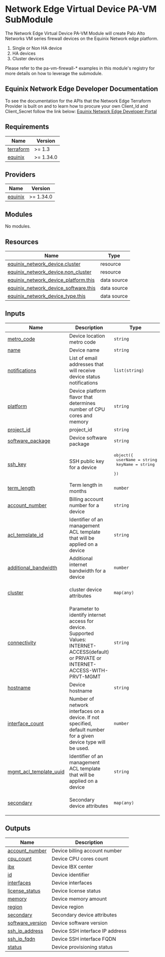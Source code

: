 # Network Edge Virtual Device PA-VM SubModule

The Network Edge Virtual Device PA-VM Module will create Palo Alto Networks VM series firewall devices on the Equinix
Network edge platform.

1. Single or Non HA device
2. HA devices
3. Cluster devices

Please refer to the pa-vm-firewall-* examples in this module's registry for more details on how to leverage the
submodule.

<!-- Begin Module Docs (Do not edit contents) -->

## Equinix Network Edge Developer Documentation

To see the documentation for the APIs that the Network Edge Terraform Provider is built on
and to learn how to procure your own Client_Id and Client_Secret follow the link below:
[Equinix Network Edge Developer Portal](https://developer.equinix.com/catalog/network-edgev1)
<!-- End Module Docs -->

<!-- BEGIN_TF_DOCS -->

## Requirements

| Name                                                                      | Version   |
|---------------------------------------------------------------------------|-----------|
| <a name="requirement_terraform"></a> [terraform](#requirement\_terraform) | >= 1.3    |
| <a name="requirement_equinix"></a> [equinix](#requirement\_equinix)       | >= 1.34.0 |

## Providers

| Name                                                          | Version   |
|---------------------------------------------------------------|-----------|
| <a name="provider_equinix"></a> [equinix](#provider\_equinix) | >= 1.34.0 |

## Modules

No modules.

## Resources

| Name                                                                                                                                                     | Type        |
|----------------------------------------------------------------------------------------------------------------------------------------------------------|-------------|
| [equinix_network_device.cluster](https://registry.terraform.io/providers/equinix/equinix/latest/docs/resources/equinix_network_device)                   | resource    |
| [equinix_network_device.non_cluster](https://registry.terraform.io/providers/equinix/equinix/latest/docs/resources/equinix_network_device)               | resource    |
| [equinix_network_device_platform.this](https://registry.terraform.io/providers/equinix/equinix/latest/docs/data-sources/equinix_network_device_platform) | data source |
| [equinix_network_device_software.this](https://registry.terraform.io/providers/equinix/equinix/latest/docs/data-sources/equinix_network_device_software) | data source |
| [equinix_network_device_type.this](https://registry.terraform.io/providers/equinix/equinix/latest/docs/data-sources/equinix_network_device_type)         | data source |

## Inputs

| Name                                                                                                       | Description                                                                                                                               | Type                                                                          | Default                                 | Required |
|------------------------------------------------------------------------------------------------------------|-------------------------------------------------------------------------------------------------------------------------------------------|-------------------------------------------------------------------------------|-----------------------------------------|:--------:|
| <a name="input_metro_code"></a> [metro\_code](#input\_metro\_code)                                         | Device location metro code                                                                                                                | `string`                                                                      | n/a                                     |   yes    |
| <a name="input_name"></a> [name](#input\_name)                                                             | Device name                                                                                                                               | `string`                                                                      | n/a                                     |   yes    |
| <a name="input_notifications"></a> [notifications](#input\_notifications)                                  | List of email addresses that will receive device status notifications                                                                     | `list(string)`                                                                | n/a                                     |   yes    |
| <a name="input_platform"></a> [platform](#input\_platform)                                                 | Device platform flavor that determines number of CPU cores and memory                                                                     | `string`                                                                      | n/a                                     |   yes    |
| <a name="input_project_id"></a> [project\_id](#input\_project\_id)                                         | project\_id                                                                                                                               | `string`                                                                      | n/a                                     |   yes    |
| <a name="input_software_package"></a> [software\_package](#input\_software\_package)                       | Device software package                                                                                                                   | `string`                                                                      | n/a                                     |   yes    |
| <a name="input_ssh_key"></a> [ssh\_key](#input\_ssh\_key)                                                  | SSH public key for a device                                                                                                               | <pre>object({<br>    userName = string<br>    keyName  = string<br>  })</pre> | n/a                                     |   yes    |
| <a name="input_term_length"></a> [term\_length](#input\_term\_length)                                      | Term length in months                                                                                                                     | `number`                                                                      | n/a                                     |   yes    |
| <a name="input_account_number"></a> [account\_number](#input\_account\_number)                             | Billing account number for a device                                                                                                       | `string`                                                                      | `0`                                     |    no    |
| <a name="input_acl_template_id"></a> [acl\_template\_id](#input\_acl\_template\_id)                        | Identifier of an management ACL template that will be applied on a device                                                                 | `string`                                                                      | `""`                                    |    no    |
| <a name="input_additional_bandwidth"></a> [additional\_bandwidth](#input\_additional\_bandwidth)           | Additional internet bandwidth for a device                                                                                                | `number`                                                                      | `0`                                     |    no    |
| <a name="input_cluster"></a> [cluster](#input\_cluster)                                                    | cluster device attributes                                                                                                                 | `map(any)`                                                                    | <pre>{<br>  "enabled": false<br>}</pre> |    no    |
| <a name="input_connectivity"></a> [connectivity](#input\_connectivity)                                     | Parameter to identify internet access for device. Supported Values: INTERNET-ACCESS(default) or PRIVATE or INTERNET-ACCESS-WITH-PRVT-MGMT | `string`                                                                      | `"INTERNET-ACCESS"`                     |    no    |
| <a name="input_hostname"></a> [hostname](#input\_hostname)                                                 | Device hostname                                                                                                                           | `string`                                                                      | `""`                                    |    no    |
| <a name="input_interface_count"></a> [interface\_count](#input\_interface\_count)                          | Number of network interfaces on a device. If not specified, default number for a given device type will be used.                          | `number`                                                                      | `10`                                    |    no    |
| <a name="input_mgmt_acl_template_uuid"></a> [mgmt\_acl\_template\_uuid](#input\_mgmt\_acl\_template\_uuid) | Identifier of an management ACL template that will be applied on a device                                                                 | `string`                                                                      | `""`                                    |    no    |
| <a name="input_secondary"></a> [secondary](#input\_secondary)                                              | Secondary device attributes                                                                                                               | `map(any)`                                                                    | <pre>{<br>  "enabled": false<br>}</pre> |    no    |

## Outputs

| Name                                                                                   | Description                     |
|----------------------------------------------------------------------------------------|---------------------------------|
| <a name="output_account_number"></a> [account\_number](#output\_account\_number)       | Device billing account number   |
| <a name="output_cpu_count"></a> [cpu\_count](#output\_cpu\_count)                      | Device CPU cores count          |
| <a name="output_ibx"></a> [ibx](#output\_ibx)                                          | Device IBX center               |
| <a name="output_id"></a> [id](#output\_id)                                             | Device identifier               |
| <a name="output_interfaces"></a> [interfaces](#output\_interfaces)                     | Device interfaces               |
| <a name="output_license_status"></a> [license\_status](#output\_license\_status)       | Device license status           |
| <a name="output_memory"></a> [memory](#output\_memory)                                 | Device memory amount            |
| <a name="output_region"></a> [region](#output\_region)                                 | Device region                   |
| <a name="output_secondary"></a> [secondary](#output\_secondary)                        | Secondary device attributes     |
| <a name="output_software_version"></a> [software\_version](#output\_software\_version) | Device software version         |
| <a name="output_ssh_ip_address"></a> [ssh\_ip\_address](#output\_ssh\_ip\_address)     | Device SSH interface IP address |
| <a name="output_ssh_ip_fqdn"></a> [ssh\_ip\_fqdn](#output\_ssh\_ip\_fqdn)              | Device SSH interface FQDN       |
| <a name="output_status"></a> [status](#output\_status)                                 | Device provisioning status      |
<!-- END_TF_DOCS -->
